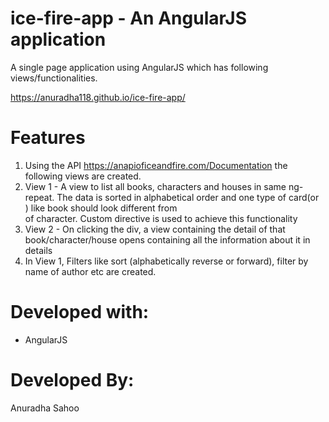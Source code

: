 # ice-fire-app - An AngularJS application
 A single page application using AngularJS which has following views/functionalities.
 
 https://anuradha118.github.io/ice-fire-app/

# Features
1) Using the API https://anapioficeandfire.com/Documentation the following views are created.
2) View 1 - A view to list all books, characters and houses in same ng-repeat. The data is sorted in alphabetical order and one type of card(or <div>) like book should
look different from <div> of character. Custom directive is used to achieve this functionality
3) View 2 - On clicking the div, a view containing the detail of that book/character/house opens containing all the information about it in details
4) In View 1, Filters like sort (alphabetically reverse or forward), filter by name of
author etc are created.


# Developed with:
  - AngularJS
  
# Developed By:
  Anuradha Sahoo
